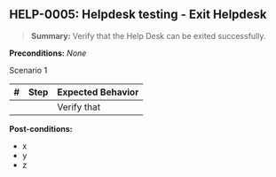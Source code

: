## **HELP-0005:** Helpdesk testing - Exit Helpdesk  

> **Summary:** Verify that the Help Desk can be exited successfully.  <br>

**Preconditions:** _None_  

Scenario 1 

 | \# | Step | Expected Behavior | 
 |----|------|-------------------| 
 |    |      | Verify that       | 
**Post-conditions:**  

 - x  
 - y  
 - z  
